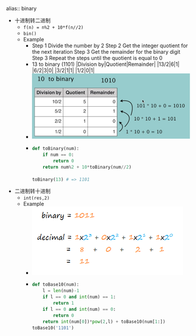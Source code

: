 alias:: binary

- 十进制转二进制
	- `f(n) = n%2 + 10*f(n//2)`
	- `bin()`
	- Example
		- Step 1 Divide the number by 2
		  Step 2 Get the integer quotient for the next iteration
		  Step 3 Get the remainder for the binary digit
		  Step 3 Repeat the steps until the quotient is equal to 0
		- 13 to binary (1101)
		  |Division by|Quotient|Remainder|
		  |13/2|6|1|
		  |6/2|3|0|
		  |3/2|1|1|
		  |1/2|0|1|
		- ![CleanShot_021 Question 4 - Decimal To Binary.mp4_20220317.png](../assets/CleanShot_021_Question_4_-_Decimal_To_Binary.mp4_20220317_1647564235386_0.png)
		- ```python
		  def toBinary(num):
		      if num == 0:
		          return 0
		      return num%2 + 10*toBinary(num//2)
		  
		  toBinary(13) # => 1101
		  ```
- 二进制转十进制
	- `int(res,2)`
	- Example
		- ![image.png](../assets/image_1647568681152_0.png)
		- ```python
		  def toBase10(num):
		      l = len(num)-1
		      if l == 0 and int(num) == 1:
		          return 1
		      if l == 0 and int(num) == 0:
		          return 0
		      return int(num[0])*pow(2,l) + toBase10(num[1:])
		  toBase10('1101')
		  ```